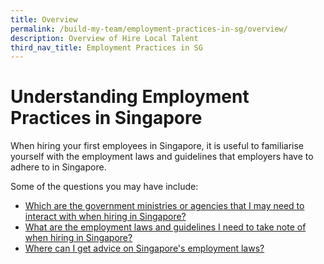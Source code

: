 ```yaml
---
title: Overview
permalink: /build-my-team/employment-practices-in-sg/overview/
description: Overview of Hire Local Talent
third_nav_title: Employment Practices in SG
---
```

# Understanding Employment Practices in Singapore

When hiring your first employees in Singapore, it is useful to familiarise yourself with the employment laws and guidelines that employers have to adhere to in Singapore.

Some of the questions you may have include:

- [Which are the government ministries or agencies that I may need to interact with when hiring in Singapore?](/build-my-team/employment-practices-in-sg/government-bodies/)
- [What are the employment laws and guidelines I need to take note of when hiring in Singapore?](/build-my-team/employment-practices/employment-laws-guidelines/)
- [Where can I get advice on Singapore's employment laws?](/build-my-team/employment-practices-in-sg/get-advice/)
